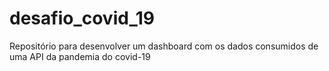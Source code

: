 # desafio_covid_19
Repositório para desenvolver um dashboard com os dados consumidos de uma API da pandemia do covid-19
